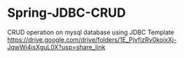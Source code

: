 # Spring-JDBC-CRUD
CRUD operation on mysql database using JDBC Template
https://drive.google.com/drive/folders/1E_PjvfizRy0koixXj-JqwWi4isXguL0X?usp=share_link
